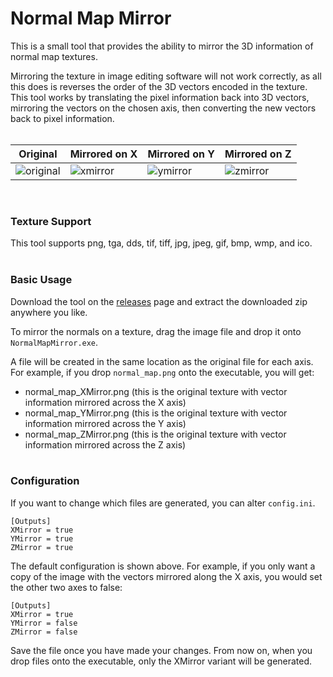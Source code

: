 # Normal Map Mirror

This is a small tool that provides the ability to mirror the 3D information of normal map textures.

Mirroring the texture in image editing software will not work correctly, as all this does is reverses the order of the 3D vectors encoded in the texture. This tool works by translating the pixel information back into 3D vectors, mirroring the vectors on the chosen axis, then converting the new vectors back to pixel information.  
&nbsp;

|Original|Mirrored on X|Mirrored on Y|Mirrored on Z|
|---|---|---|---|
|![original](https://github.com/Kizari/NormalMapMirror/assets/25322543/7a08fbd7-ee30-49b7-8f2a-067ffde85eeb)|![xmirror](https://github.com/Kizari/NormalMapMirror/assets/25322543/39062d5b-7b57-4b6f-a902-43923dc7eb17)|![ymirror](https://github.com/Kizari/NormalMapMirror/assets/25322543/abe45e4e-dc6a-43b8-8e28-b13cc42f8e0b)|![zmirror](https://github.com/Kizari/NormalMapMirror/assets/25322543/672dc262-6674-416d-a740-5dbd78281e40)|

&nbsp;

### Texture Support

This tool supports png, tga, dds, tif, tiff, jpg, jpeg, gif, bmp, wmp, and ico.  
&nbsp;

### Basic Usage

Download the tool on the [releases](https://github.com/Kizari/NormalMapMirror/releases/latest) page and extract the downloaded zip anywhere you like.

To mirror the normals on a texture, drag the image file and drop it onto `NormalMapMirror.exe`.

A file will be created in the same location as the original file for each axis. For example, if you drop `normal_map.png` onto the executable, you will get:
* normal_map_XMirror.png (this is the original texture with vector information mirrored across the X axis)
* normal_map_YMirror.png (this is the original texture with vector information mirrored across the Y axis)
* normal_map_ZMirror.png (this is the original texture with vector information mirrored across the Z axis)  
&nbsp;

### Configuration

If you want to change which files are generated, you can alter `config.ini`.

```
[Outputs]
XMirror = true
YMirror = true
ZMirror = true
```

The default configuration is shown above. For example, if you only want a copy of the image with the vectors mirrored along the X axis, you would set the other two axes to false:
```
[Outputs]
XMirror = true
YMirror = false
ZMirror = false
```

Save the file once you have made your changes. From now on, when you drop files onto the executable, only the XMirror variant will be generated.
